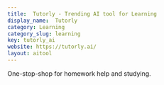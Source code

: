 ```yaml
---
title:  Tutorly - Trending AI tool for Learning
display_name:  Tutorly
category: Learning
category_slug: learning
key: tutorly_ai
website: https://tutorly.ai/
layout: aitool
---
```


One-stop-shop for homework help and studying.
